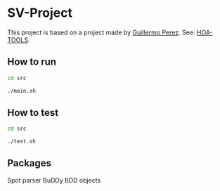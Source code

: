 # SV-Project

This project is based on a project made by [Guillermo Perez](https://github.com/gaperez64/). See: [HOA-TOOLS](https://github.com/SYNTCOMP/hoa-tools).

## How to run

```sh
cd src

./main.sh
```

## How to test

```sh
cd src

./test.sh
```

## Packages

Spot parser
BuDDy BDD objects
